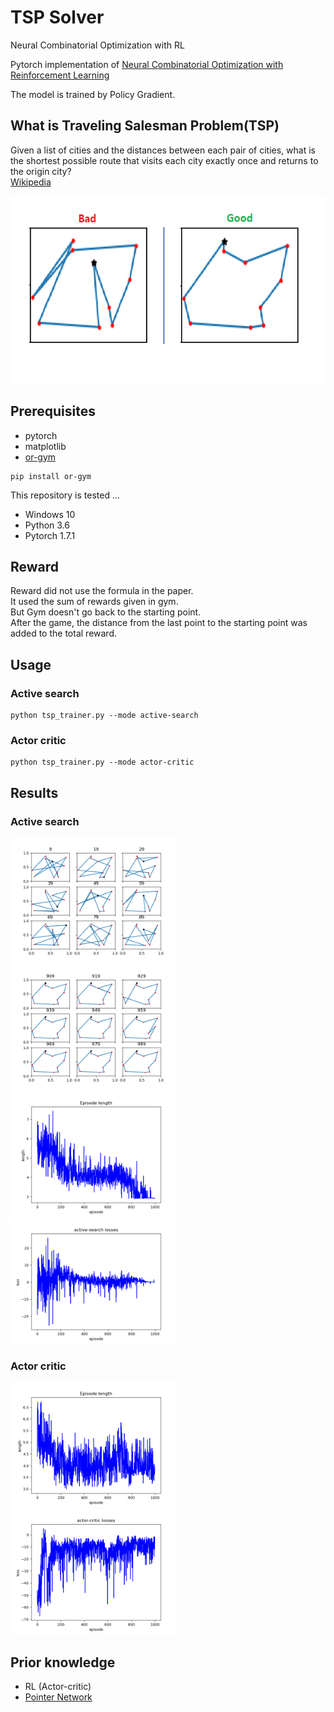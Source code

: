 # TSP Solver

Neural Combinatorial Optimization with RL

Pytorch implementation of
[Neural Combinatorial Optimization with Reinforcement Learning](http://arxiv.org/abs/1611.09940)  

The model is trained by Policy Gradient.  

## What is Traveling Salesman Problem(TSP)
Given a list of cities and the distances between each pair of cities, what is the shortest possible route that visits each city exactly once and returns to the origin city?  
[Wikipedia](https://en.wikipedia.org/wiki/Travelling_salesman_problem)  

<img src="imgs/tsp-bad-good-case.png" height="300">   


## Prerequisites
- pytorch
- matplotlib
- [or-gym](https://github.com/hubbs5/or-gym)
```
pip install or-gym
```

This repository is tested ...

- Windows 10
- Python 3.6
- Pytorch 1.7.1


## Reward
Reward did not use the formula in the paper.  
It used the sum of rewards given in gym.  
But Gym doesn't go back to the starting point.  
After the game, the distance from the last point to the starting point was added to the total reward.  

## Usage
### Active search
```
python tsp_trainer.py --mode active-search
```
### Actor critic
```
python tsp_trainer.py --mode actor-critic
```

## Results

### Active search
<img src="imgs/9-99_episode_result.png" height="200"> <img src="imgs/909-999_episode_result.png" height="200">  
<img src="imgs/episode_length.png" height="200"> <img src="imgs/active-searchloss.png" height="200">  

### Actor critic
<img src="imgs/actor-critic_episode_length.png" height="200"> <img src="imgs/actor-critic_loss.png" height="200">   



## Prior knowledge
- RL (Actor-critic)
- [Pointer Network](https://arxiv.org/abs/1506.03134)

